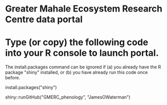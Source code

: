 # Greater Mahale Ecosystem Research Centre data portal

# Type (or copy) the following code into your R console to launch portal.
The install.packages command can be ignored if (a) you already have the R package "shiny" installed, or (b) you have already run this code once before.

install.packages("shiny")

shiny::runGitHub("GMERC_phenology", "JamesOWaterman")
